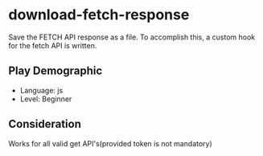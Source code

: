 # download-fetch-response

Save the FETCH API response as a file. To accomplish this, a custom hook for the fetch API is written.

## Play Demographic

- Language: js
- Level: Beginner

## Consideration

Works for all valid get API's(provided token is not mandatory)
